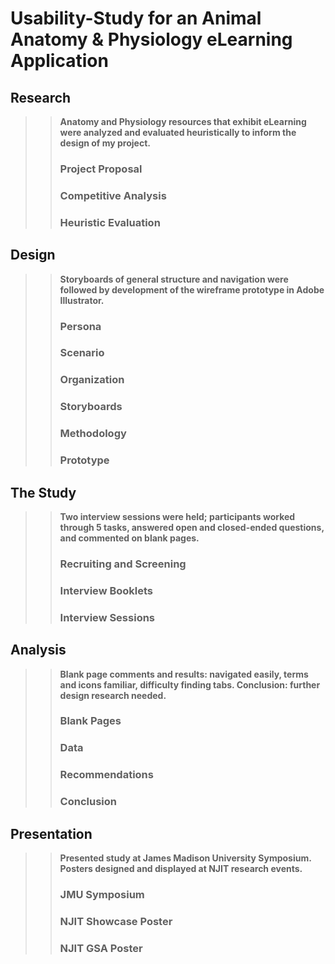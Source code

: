 # Usability-Study for an Animal Anatomy &amp; Physiology eLearning Application
## Research
> > **Anatomy and Physiology resources that exhibit eLearning were analyzed and evaluated heuristically to inform the design of my project.**<br>
> > ### Project Proposal
> > ### Competitive Analysis
> > ### Heuristic Evaluation
## Design
> > **Storyboards of general structure and navigation were followed by development of the wireframe prototype in Adobe Illustrator.**<br>
> > ### Persona
> > ### Scenario
> > ### Organization
> > ### Storyboards
> > ### Methodology
> > ### Prototype
## The Study
> > **Two interview sessions were held; participants worked through 5 tasks, answered open and closed-ended questions, and commented on blank pages.**<br>
> > ### Recruiting and Screening
> > ### Interview Booklets
> > ### Interview Sessions
## Analysis
> > **Blank page comments and results: navigated easily, terms and icons familiar, difficulty finding tabs. Conclusion: further design research needed.**<br>
> > ### Blank Pages
> > ### Data
> > ### Recommendations
> > ### Conclusion
## Presentation
> > **Presented study at James Madison University Symposium. Posters designed and displayed at NJIT research events.**<br>
> > ### JMU Symposium
> > ### NJIT Showcase Poster
> > ### NJIT GSA Poster
